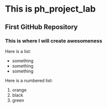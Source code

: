 # This is ph_project_lab

## First GitHub Repository

### This is where I will create awesomeness

Here is a list:
- something
- something
- something

Here is a numbered list:
1. orange
1. black
1. green
